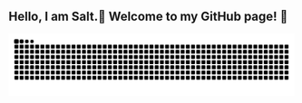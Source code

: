 ## Hello, I am Salt.🧂 Welcome to my GitHub page! 👋

<!--
**HeyMrSalt/HeyMrSalt** is a ✨ _special_ ✨ repository because its `README.md` (this file) appears on your GitHub profile.

來說說最近我有哪些資安行程規劃呢?
1. 0728-0804 【錄取】 AIS3 2024 新型態暑期課程 擔任學員
2. 0726 【參與】 工研院後量子課程初階導論 擔任會眾
3. 0810 【考試】 iPAS中級考試 證照考試
4. 0823-0824 【參與】 HITCOM CMT 2024 擔任會眾
5. 0829-0830 【擔任】 第三十四屆全國資安會議 CISE 2024 擔任工作人員

Here are some ideas to get you started:

- 🔭 I’m currently working on ...
- 🌱 I’m currently learning ...
- 👯 I’m looking to collaborate on ...
- 🤔 I’m looking for help with ...
- 💬 Ask me about ...
- 📫 How to reach me: ...
- 😄 Pronouns: ...
- ⚡ Fun fact: ...
-->
![snake gif](https://raw.githubusercontent.com/HeyMrSalt/HeyMrSalt/output/github-contribution-grid-snake.svg)
